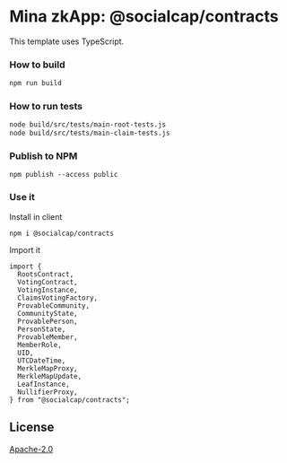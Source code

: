 # Mina zkApp: @socialcap/contracts

This template uses TypeScript.

### How to build

```sh
npm run build
```

### How to run tests

```sh
node build/src/tests/main-root-tests.js
node build/src/tests/main-claim-tests.js
```

### Publish to NPM
~~~
npm publish --access public
~~~

### Use it

Install in client
~~~
npm i @socialcap/contracts
~~~

Import it
~~~
import { 
  RootsContract, 
  VotingContract,
  VotingInstance,
  ClaimsVotingFactory,
  ProvableCommunity, 
  CommunityState,
  ProvablePerson,
  PersonState,
  ProvableMember,
  MemberRole,
  UID,
  UTCDateTime,
  MerkleMapProxy,
  MerkleMapUpdate,
  LeafInstance,
  NullifierProxy,
} from "@socialcap/contracts";
~~~

## License

[Apache-2.0](LICENSE)
